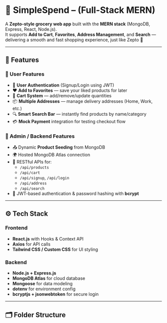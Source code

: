 # 🛒 SimpleSpend – (Full-Stack MERN)

A **Zepto-style grocery web app** built with the **MERN stack** (MongoDB, Express, React, Node.js).  
It supports **Add to Cart**, **Favorites**, **Address Management**, and **Search** — delivering a smooth and fast shopping experience, just like Zepto 🚀

---

## 🌟 Features

### 🧾 User Features

- 👤 **User Authentication** (Signup/Login using JWT)
- ❤️ **Add to Favorites** — save your liked products for later
- 🛒 **Cart System** — add/remove/update quantities
- 📦 **Multiple Addresses** — manage delivery addresses (Home, Work, etc.)
- 🔍 **Smart Search Bar** — instantly find products by name/category
- 💳 **Mock Payment** integration for testing checkout flow

### 🏪 Admin / Backend Features

- 📤 Dynamic **Product Seeding** from MongoDB
- 🌍 Hosted MongoDB Atlas connection
- 📡 RESTful APIs for:
  - `/api/products`
  - `/api/cart`
  - `/api/signup`, `/api/login`
  - `/api/address`
  - `/api/search`
- 🧠 JWT-based authentication & password hashing with **bcrypt**

---

## ⚙️ Tech Stack

### Frontend

- **React.js** with Hooks & Context API
- **Axios** for API calls
- **Tailwind CSS / Custom CSS** for UI styling

### Backend

- **Node.js + Express.js**
- **MongoDB Atlas** for cloud database
- **Mongoose** for data modeling
- **dotenv** for environment config
- **bcryptjs + jsonwebtoken** for secure login

---

## 🗂️ Folder Structure
